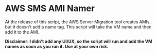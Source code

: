 # AWS SMS AMI Namer

At the release of this script, the AWS Server Migration tool creates AMIs, but it doesn't add a name tag. This script will take the VM name and then add it to the AMI.

**Disclaimer: I didn't add any UI/UX, so the script will run and add the VM names as soon as you run it. Use at your own risk.**

